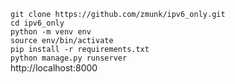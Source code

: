 `git clone https://github.com/zmunk/ipv6_only.git`  
`cd ipv6_only`  
`python -m venv env`  
`source env/bin/activate`  
`pip install -r requirements.txt`  
`python manage.py runserver`  
http://localhost:8000
